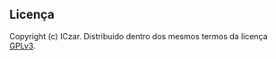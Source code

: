 ## Licença

Copyright (c) ICzar.  Distribuido dentro dos mesmos termos da licença
[GPLv3](https://www.gnu.org/licenses/gpl-3.0.en.html).
